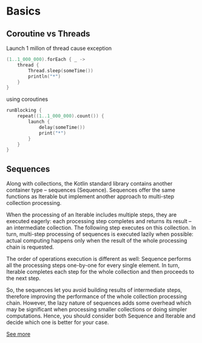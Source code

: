 # Basics

## Coroutine vs Threads

Launch 1 millon of thread cause exception

```kotlin
(1..1_000_000).forEach { _ ->
    thread {
        Thread.sleep(someTime())
        println("*")
    }
}
```

using coroutines

```kotlin
runBlocking {
    repeat((1..1_000_000).count()) {
        launch {
            delay(someTime())
            print("*")
        }
    }
}
```

## Sequences

Along with collections, the Kotlin standard library contains another container type – sequences (Sequence<T>). Sequences
offer the same functions as Iterable but implement another approach to multi-step collection processing.

When the processing of an Iterable includes multiple steps, they are executed eagerly: each processing step completes
and returns its result – an intermediate collection. The following step executes on this collection. In turn, multi-step
processing of sequences is executed lazily when possible: actual computing happens only when the result of the whole
processing chain is requested.

The order of operations execution is different as well: Sequence performs all the processing steps one-by-one for every
single element. In turn, Iterable completes each step for the whole collection and then proceeds to the next step.

So, the sequences let you avoid building results of intermediate steps, therefore improving the performance of the whole
collection processing chain. However, the lazy nature of sequences adds some overhead which may be significant when
processing smaller collections or doing simpler computations. Hence, you should consider both Sequence and Iterable and
decide which one is better for your case.

[See more](https://kotlinlang.org/docs/sequences.html)